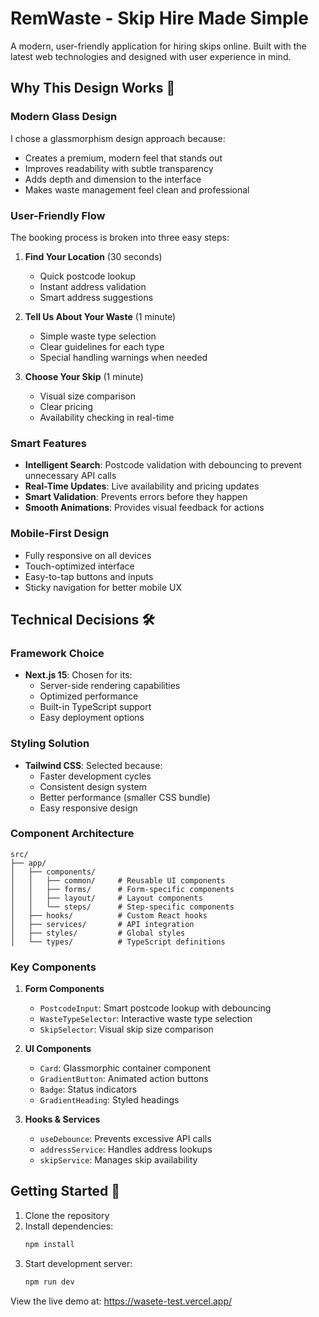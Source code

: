 # RemWaste - Skip Hire Made Simple

A modern, user-friendly application for hiring skips online. Built with the latest web technologies and designed with user experience in mind.

## Why This Design Works 🎨

### Modern Glass Design
I chose a glassmorphism design approach because:
- Creates a premium, modern feel that stands out
- Improves readability with subtle transparency
- Adds depth and dimension to the interface
- Makes waste management feel clean and professional

### User-Friendly Flow
The booking process is broken into three easy steps:
1. **Find Your Location** (30 seconds)
   - Quick postcode lookup
   - Instant address validation
   - Smart address suggestions

2. **Tell Us About Your Waste** (1 minute)
   - Simple waste type selection
   - Clear guidelines for each type
   - Special handling warnings when needed

3. **Choose Your Skip** (1 minute)
   - Visual size comparison
   - Clear pricing
   - Availability checking in real-time

### Smart Features
- **Intelligent Search**: Postcode validation with debouncing to prevent unnecessary API calls
- **Real-Time Updates**: Live availability and pricing updates
- **Smart Validation**: Prevents errors before they happen
- **Smooth Animations**: Provides visual feedback for actions

### Mobile-First Design
- Fully responsive on all devices
- Touch-optimized interface
- Easy-to-tap buttons and inputs
- Sticky navigation for better mobile UX

## Technical Decisions 🛠️

### Framework Choice
- **Next.js 15**: Chosen for its:
  - Server-side rendering capabilities
  - Optimized performance
  - Built-in TypeScript support
  - Easy deployment options



### Styling Solution
- **Tailwind CSS**: Selected because:
  - Faster development cycles
  - Consistent design system
  - Better performance (smaller CSS bundle)
  - Easy responsive design

### Component Architecture
```
src/
├── app/
│   ├── components/
│   │   ├── common/     # Reusable UI components
│   │   ├── forms/      # Form-specific components
│   │   ├── layout/     # Layout components
│   │   └── steps/      # Step-specific components
│   ├── hooks/          # Custom React hooks
│   ├── services/       # API integration
│   ├── styles/         # Global styles
│   └── types/          # TypeScript definitions
```

### Key Components
1. **Form Components**
   - `PostcodeInput`: Smart postcode lookup with debouncing
   - `WasteTypeSelector`: Interactive waste type selection
   - `SkipSelector`: Visual skip size comparison

2. **UI Components**
   - `Card`: Glassmorphic container component
   - `GradientButton`: Animated action buttons
   - `Badge`: Status indicators
   - `GradientHeading`: Styled headings

3. **Hooks & Services**
   - `useDebounce`: Prevents excessive API calls
   - `addressService`: Handles address lookups
   - `skipService`: Manages skip availability

## Getting Started 🚀

1. Clone the repository
2. Install dependencies:
   ```bash
   npm install
   ```
3. Start development server:
   ```bash
   npm run dev
   ```

View the live demo at: https://wasete-test.vercel.app/

